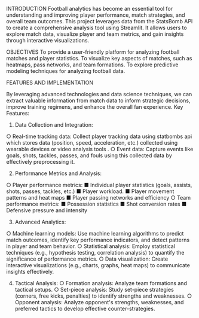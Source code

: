 INTRODUCTION
Football analytics has become an essential tool for understanding and improving player performance,
match strategies, and overall team outcomes. This project leverages data from the StatsBomb API to
create a comprehensive analysis tool using Streamlit. It allows users to explore match data, visualize
player and team metrics, and gain insights through interactive visualizations.

OBJECTIVES
To provide a user-friendly platform for analyzing football matches and player statistics. To visualize key
aspects of matches, such as heatmaps, pass networks, and team formations. To explore predictive
modeling techniques for analyzing football data.

FEATURES AND IMPLEMENTATION

By leveraging advanced technologies and data science techniques, we can extract valuable
information from match data to inform strategic decisions, improve training regimens, and enhance
the overall fan experience.
Key Features:
1. Data Collection and Integration:

○ Real-time tracking data: Collect player tracking data using statbombs api which
stores data (position, speed, acceleration, etc.) collected using wearable devices or
video analysis tools .
○ Event data: Capture events like goals, shots, tackles, passes, and fouls using this
collected data by effectively preprocessing it.



2. Performance Metrics and Analysis:

○ Player performance metrics:
■ Individual player statistics (goals, assists, shots, passes, tackles, etc.)
■ Player workload.
■ Player movement patterns and heat maps
■ Player passing networks and efficiency
○ Team performance metrics:
■ Possession statistics
■ Shot conversion rates
■ Defensive pressure and intensity

3. Advanced Analytics:

○ Machine learning models: Use machine learning algorithms to predict match
outcomes, identify key performance indicators, and detect patterns in player and team
behavior.
○ Statistical analysis: Employ statistical techniques (e.g., hypothesis testing, correlation
analysis) to quantify the significance of performance metrics.
○ Data visualization: Create interactive visualizations (e.g., charts, graphs, heat maps)
to communicate insights effectively.

4. Tactical Analysis:
○ Formation analysis: Analyze team formations and tactical setups.
○ Set-piece analysis: Study set-piece strategies (corners, free kicks, penalties) to
identify strengths and weaknesses.
○ Opponent analysis: Analyze opponent's strengths, weaknesses, and preferred tactics to develop effective counter-strategies.
